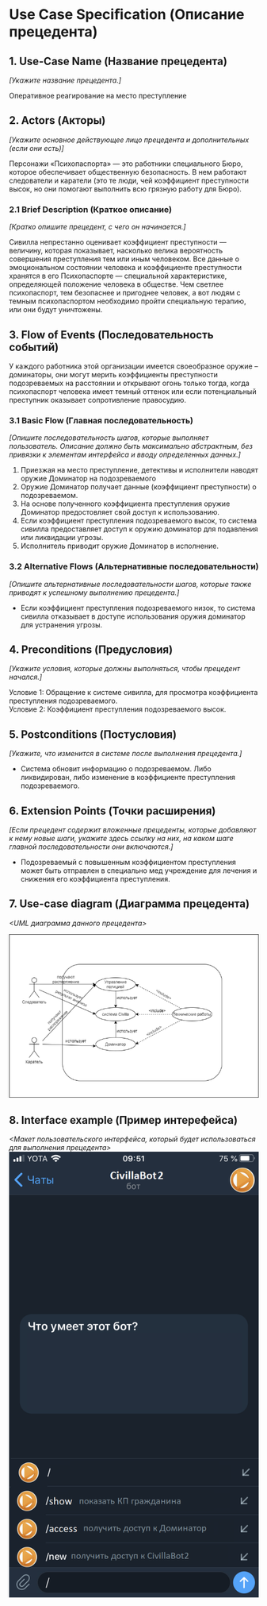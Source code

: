 # Use Case Speciﬁcation (Описание прецедента)  
  
## 1. Use-Case Name (Название прецедента)
*[Укажите название прецедента.]*  

Оперативное реагирование на место преступление
  
## 2. Actors (Акторы)
*[Укажите основное действующее лицо прецедента и дополнительных (если они есть)]*  

Персонажи «Психопаспорта» — это работники специального Бюро, которое обеспечивает общественную безопасность. В нем работают следователи и каратели (это те люди, чей коэффициент преступности высок, но они помогают выполнить всю грязную работу для Бюро). 

### 2.1 Brief Description (Краткое описание)
*[Кратко опишите прецедент, с чего он начинается.]*  

Сивилла непрестанно оценивает коэффициент преступности — величину, которая показывает, насколько велика вероятность совершения преступления тем или иным человеком. Все данные о эмоциональном состоянии человека и коэффициенте преступности хранятся в его Психопаспорте — специальной характеристике, определяющей положение человека в обществе. Чем светлее психопаспорт, тем безопаснее и пригоднее человек, а вот людям с темным психопаспортом необходимо пройти специальную терапию, или они будут уничтожены.  
  
## 3. Flow of Events (Последовательность событий)
  
У каждого работника этой организации имеется своеобразное оружие – доминаторы, они могут мерить коэффициенты преступности подозреваемых на расстоянии и открывают огонь только тогда, когда психопаспорт человека имеет темный оттенок или если потенциальный преступник оказывает сопротивление правосудию.
  
### 3.1 Basic Flow (Главная последовательность)
*[Опишите последовательность шагов, которые выполняет пользователь. Описание должно быть максимально абстрактным, без привязки к элементам интерфейса и вводу определенных данных.]*  
  
  1) Приезжая на место преступление, детективы и исполнители наводят оружие Доминатор на подозреваемого
  2) Оружие Доминатор получает данные (коэффициент преступности) о подозреваемом.
  3) На основе полученного коэффициента преступления оружие Доминатор предостовляет свой доступ к использованию.
  4) Если коэффициент преступления подозреваемого высок, то система сивилла предоставляет доступ к оружию доминатор для подавления или ликвидации угрозы.
  5) Исполнитель приводит оружие Доминатор в исполнение.
  
### 3.2 Alternative Flows (Альтернативные последовательности)
*[Опишите альтернативные последовательности шагов, которые также приводят к успешному выполнению прецедента.]*
  
* Если коэффициент преступления подозреваемого низок, то система сивилла отказывает в доступе использования оружия доминатор для устранения угрозы.
  
## 4. Preconditions (Предусловия)
*[Укажите условия, которые должны выполняться, чтобы прецедент начался.]*
  
Условие 1: Обращение к системе сивилла, для просмотра коэффициента преступления подозреваемого.  
Условие 2: Коэффициент преступления подозреваемого высок.
  
## 5. Postconditions (Постусловия)
*[Укажите, что изменится в системе после выполнения прецедента.]*
  
* Система обновит информацию о подозреваемом. Либо ликвидирован, либо изменение в коэффициенте преступления подозреваемого.
  
## 6. Extension Points (Точки расширения)
*[Если прецедент содержит вложенные прецеденты, которые добавляют к нему новые шаги, укажите здесь ссылку на них, на каком шаге главной последовательности они включаются.]*
  
* Подозреваемый с повышенным коэффициентом преступления может быть отправлен в специально мед учреждение для лечения и снижения его коэффициента преступления.
  
## 7. Use-case diagram (Диаграмма прецедента)
*<UML диаграмма данного прецедента>*  

 ![Диаграмма прецендента](https://github.com/FF220v/ITMO-Psychopass-Team/blob/use-case_1/docs/Диаграмма_прецендента_1.png)
   
 ## 8. Interface example (Пример интерефейса)
*<Макет пользовательского интерфейса, который будет использоваться для выполнения прецедента>*
![UI1](https://github.com/FF220v/ITMO-Psychopass-Team/blob/use-case_1/docs/UI1.png)
   

